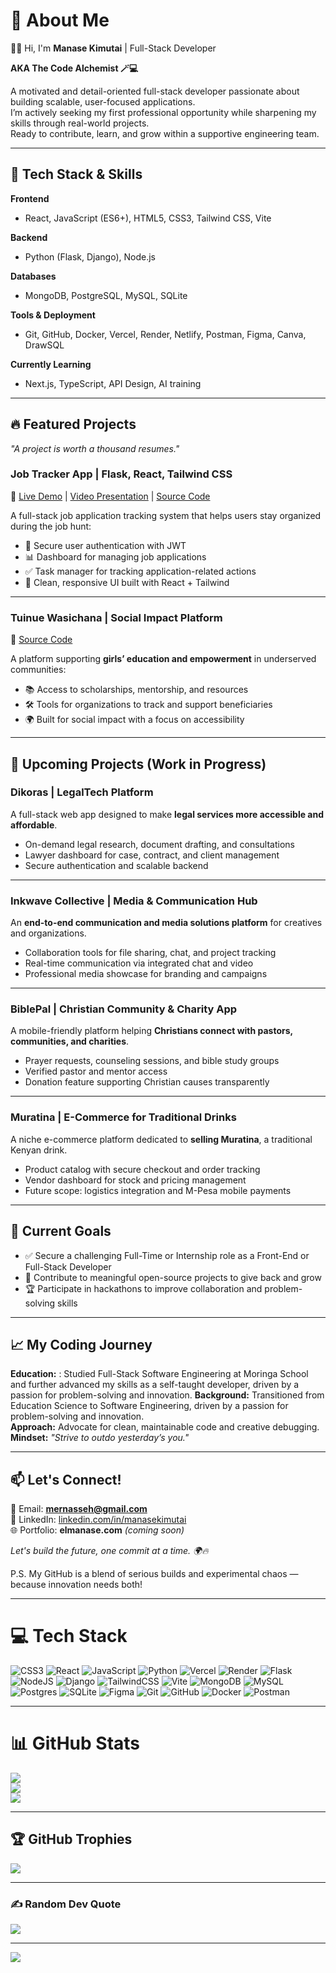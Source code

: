 # 💫 About Me
👨‍💻 Hi, I'm **Manase Kimutai** | Full-Stack Developer  

**AKA The Code Alchemist 🪄💻**  

A motivated and detail-oriented full-stack developer passionate about building scalable, user-focused applications.  
I’m actively seeking my first professional opportunity while sharpening my skills through real-world projects.  
Ready to contribute, learn, and grow within a supportive engineering team.  

---

## 🚀 Tech Stack & Skills  

**Frontend**  
- React, JavaScript (ES6+), HTML5, CSS3, Tailwind CSS, Vite  

**Backend**  
- Python (Flask, Django), Node.js  

**Databases**  
- MongoDB, PostgreSQL, MySQL, SQLite  

**Tools & Deployment**  
- Git, GitHub, Docker, Vercel, Render, Netlify, Postman, Figma, Canva, DrawSQL  

**Currently Learning**  
- Next.js, TypeScript, API Design, AI training  

---

## 🔥 Featured Projects
*"A project is worth a thousand resumes."*  

### **Job Tracker App | Flask, React, Tailwind CSS**  
🔗 [Live Demo](https://job-tracker-app-phi.vercel.app) | [Video Presentation](https://www.loom.com/share/b8947c5061774f42b43fdc68fd3d882b?sid=007f3438-6d5f-4700-b404-28307c963b2c) | [Source Code](https://github.com/ngoriest/Job-tracker-app)  

A full-stack job application tracking system that helps users stay organized during the job hunt:  
- 🔐 Secure user authentication with JWT  
- 📊 Dashboard for managing job applications  
- ✅ Task manager for tracking application-related actions  
- 🎨 Clean, responsive UI built with React + Tailwind  

---

### **Tuinue Wasichana | Social Impact Platform**  
🔗 [Source Code](https://github.com/Xazerr/Tuinue-Wasichana)  

A platform supporting **girls’ education and empowerment** in underserved communities:  
- 📚 Access to scholarships, mentorship, and resources  
- 🛠 Tools for organizations to track and support beneficiaries  
- 🌍 Built for social impact with a focus on accessibility  

---

## 🌱 Upcoming Projects (Work in Progress)

### **Dikoras | LegalTech Platform**  
A full-stack web app designed to make **legal services more accessible and affordable**.  
- On-demand legal research, document drafting, and consultations  
- Lawyer dashboard for case, contract, and client management  
- Secure authentication and scalable backend  

---

### **Inkwave Collective | Media & Communication Hub**  
An **end-to-end communication and media solutions platform** for creatives and organizations.  
- Collaboration tools for file sharing, chat, and project tracking  
- Real-time communication via integrated chat and video  
- Professional media showcase for branding and campaigns  

---

### **BiblePal | Christian Community & Charity App**  
A mobile-friendly platform helping **Christians connect with pastors, communities, and charities**.  
- Prayer requests, counseling sessions, and bible study groups  
- Verified pastor and mentor access  
- Donation feature supporting Christian causes transparently  

---

### **Muratina | E-Commerce for Traditional Drinks**  
A niche e-commerce platform dedicated to **selling Muratina**, a traditional Kenyan drink.  
- Product catalog with secure checkout and order tracking  
- Vendor dashboard for stock and pricing management  
- Future scope: logistics integration and M-Pesa mobile payments  

---

## 🎯 Current Goals
- ✅ Secure a challenging Full-Time or Internship role as a Front-End or Full-Stack Developer  
- 🔨 Contribute to meaningful open-source projects to give back and grow  
- 🏆 Participate in hackathons to improve collaboration and problem-solving skills  

---

## 📈 My Coding Journey
**Education:** : Studied Full-Stack Software Engineering at Moringa School and further advanced my skills as a self-taught developer, driven by a passion for problem-solving and innovation.
**Background:** Transitioned from Education Science to Software Engineering, driven by a passion for problem-solving and innovation.  
**Approach:** Advocate for clean, maintainable code and creative debugging.  
**Mindset:** *"Strive to outdo yesterday’s you."*  

---

## 📫 Let's Connect!
💌 Email: **mernasseh@gmail.com**  
💼 LinkedIn: [linkedin.com/in/manasekimutai](https://linkedin.com/in/manasekimutai)  
🌐 Portfolio: **elmanase.com** *(coming soon)*  

*Let's build the future, one commit at a time. 🌍🔥*  

P.S. My GitHub is a blend of serious builds and experimental chaos — because innovation needs both!  

---

# 💻 Tech Stack
![CSS3](https://img.shields.io/badge/css3-%231572B6.svg?style=for-the-badge&logo=css3&logoColor=white) 
![React](https://img.shields.io/badge/react-%2320232a.svg?style=for-the-badge&logo=react&logoColor=%2361DAFB) 
![JavaScript](https://img.shields.io/badge/javascript-%23323330.svg?style=for-the-badge&logo=javascript&logoColor=%23F7DF1E) 
![Python](https://img.shields.io/badge/python-3670A0?style=for-the-badge&logo=python&logoColor=ffdd54) 
![Vercel](https://img.shields.io/badge/vercel-%23000000.svg?style=for-the-badge&logo=vercel&logoColor=white) 
![Render](https://img.shields.io/badge/Render-%46E3B7.svg?style=for-the-badge&logo=render&logoColor=white) 
![Flask](https://img.shields.io/badge/flask-%23000.svg?style=for-the-badge&logo=flask&logoColor=white) 
![NodeJS](https://img.shields.io/badge/node.js-6DA55F?style=for-the-badge&logo=node.js&logoColor=white) 
![Django](https://img.shields.io/badge/django-%23092E20.svg?style=for-the-badge&logo=django&logoColor=white) 
![TailwindCSS](https://img.shields.io/badge/tailwindcss-%2338B2AC.svg?style=for-the-badge&logo=tailwind-css&logoColor=white) 
![Vite](https://img.shields.io/badge/vite-%23646CFF.svg?style=for-the-badge&logo=vite&logoColor=white) 
![MongoDB](https://img.shields.io/badge/MongoDB-%234ea94b.svg?style=for-the-badge&logo=mongodb&logoColor=white) 
![MySQL](https://img.shields.io/badge/mysql-4479A1.svg?style=for-the-badge&logo=mysql&logoColor=white) 
![Postgres](https://img.shields.io/badge/postgres-%23316192.svg?style=for-the-badge&logo=postgresql&logoColor=white) 
![SQLite](https://img.shields.io/badge/sqlite-%2307405e.svg?style=for-the-badge&logo=sqlite&logoColor=white) 
![Figma](https://img.shields.io/badge/figma-%23F24E1E.svg?style=for-the-badge&logo=figma&logoColor=white) 
![Git](https://img.shields.io/badge/git-%23F05033.svg?style=for-the-badge&logo=git&logoColor=white) 
![GitHub](https://img.shields.io/badge/github-%23121011.svg?style=for-the-badge&logo=github&logoColor=white) 
![Docker](https://img.shields.io/badge/docker-%230db7ed.svg?style=for-the-badge&logo=docker&logoColor=white) 
![Postman](https://img.shields.io/badge/Postman-FF6C37?style=for-the-badge&logo=postman&logoColor=white) 

---

# 📊 GitHub Stats
![](https://github-readme-stats.vercel.app/api?username=ngoriest&theme=dark&hide_border=false&include_all_commits=true&count_private=true)  
![](https://nirzak-streak-stats.vercel.app/?user=ngoriest&theme=dark&hide_border=false)  
![](https://github-readme-stats.vercel.app/api/top-langs/?username=ngoriest&theme=dark&hide_border=false&include_all_commits=true&count_private=true&layout=compact)  

---

## 🏆 GitHub Trophies
![](https://github-profile-trophy.vercel.app/?username=ngoriest&theme=dark&no-frame=false&no-bg=true&margin-w=4)  

---

### ✍️ Random Dev Quote
![](https://quotes-github-readme.vercel.app/api?type=horizontal&theme=radical)  

---

[![](https://visitcount.itsvg.in/api?id=ngoriest&icon=0&color=0)](https://visitcount.itsvg.in)  
